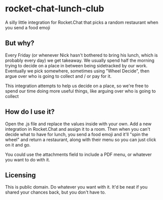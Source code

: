 # rocket-chat-lunch-club
A silly little integration for Rocket.Chat that picks a random restaurant when you send a food emoji

## But why?
Every Friday (or whenever Nick hasn't bothered to bring his lunch, which is probably every day) we get takeaway. We usually spend half the morning trying to decide on a place in between being sidetracked by our work. Eventually we pick somewhere, sometimes using "Wheel Decide", then argue over who is going to collect and / or pay for it.

This integration attempts to help us decide on a place, so we're free to spend our time doing more useful things, like arguing over who is going to collect

## How do I use it?
Open the .js file and replace the values inside with your own. Add a new integration in Rocket.Chat and assign it to a room. Then when you can't decide what to have for lunch, you send a food emoji and it'll "spin the wheel" and return a restaurant, along with their menu so you can just click on it and go.

You could use the attachments field to include a PDF menu, or whatever you want to do with it.

## Licensing
This is public domain. Do whatever you want with it. It'd be neat if you shared your chances back, but you don't have to.  
